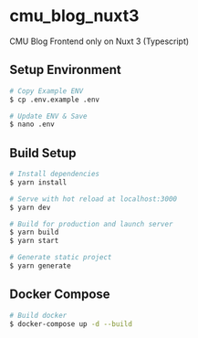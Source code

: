 # cmu_blog_nuxt3

CMU Blog Frontend only on Nuxt 3 (Typescript)

## Setup Environment

```bash
# Copy Example ENV
$ cp .env.example .env

# Update ENV & Save
$ nano .env
```

## Build Setup

```bash
# Install dependencies
$ yarn install

# Serve with hot reload at localhost:3000
$ yarn dev

# Build for production and launch server
$ yarn build
$ yarn start

# Generate static project
$ yarn generate
```

## Docker Compose

```bash
# Build docker
$ docker-compose up -d --build
```
